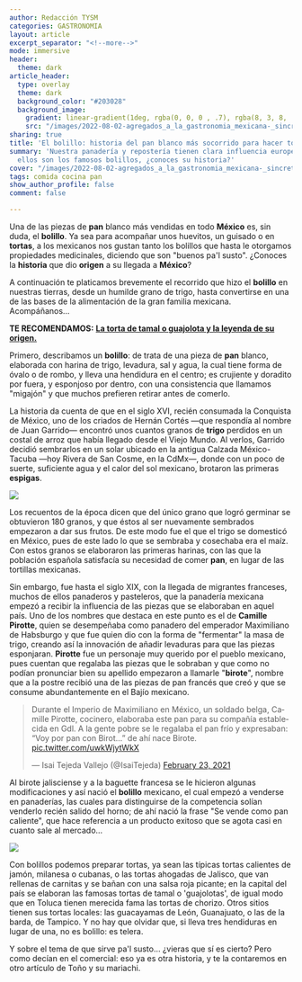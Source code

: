 ```yaml
---
author: Redacción TYSM
categories: GASTRONOMIA
layout: article
excerpt_separator: "<!--more-->"
mode: immersive
header:
  theme: dark
article_header:
  type: overlay
  theme: dark
  background_color: "#203028"
  background_image:
    gradient: linear-gradient(1deg, rgba(0, 0, 0 , .7), rgba(8, 3, 8, .9))
    src: "/images/2022-08-02-agregados_a_la_gastronomia_mexicana-_sincretismo_02-_bolillos.jpeg"
sharing: true
title: 'El bolillo: historia del pan blanco más socorrido para hacer tortas'
summary: 'Nuestra panadería y repostería tienen clara influencia europea: prueba de
  ellos son los famosos bolillos, ¿conoces su historia?'
cover: "/images/2022-08-02-agregados_a_la_gastronomia_mexicana-_sincretismo_02-_bolillos.jpeg"
tags: comida cocina pan
show_author_profile: false
comment: false

---
```

Una de las piezas de **pan** blanco más vendidas en todo **México** es, sin duda, el **bolillo**. Ya sea para acompañar unos huevitos, un guisado o en **tortas**, a los mexicanos nos gustan tanto los bolillos que hasta le otorgamos propiedades medicinales, diciendo que son "buenos pa'l susto". ¿Conoces la **historia** que dio **origen** a su llegada a **México**?

A continuación te platicamos brevemente el recorrido que hizo el **bolillo** en nuestras tierras, desde un humilde grano de trigo, hasta convertirse en una de las bases de la alimentación de la gran familia mexicana. Acompáñanos…

**TE RECOMENDAMOS:** [**La torta de tamal o guajolota y la leyenda de su origen.**](https://blog.tonoysumariachi.com/gastronomia/2022/04/27/la-torta-de-tamal-o-guajolota-y-la-leyenda-de-su-origen.html)

Primero, describamos un **bolillo**: de trata de una pieza de **pan** blanco, elaborada con harina de trigo, levadura, sal y agua, la cual tiene forma de óvalo o de rombo, y lleva una hendidura en el centro; es crujiente y doradito por fuera, y esponjoso por dentro, con una consistencia que llamamos "migajón" y que muchos prefieren retirar antes de comerlo.

La historia da cuenta de que en el siglo XVI, recién consumada la Conquista de México, uno de los criados de Hernán Cortés —que respondía al nombre de Juan Garrido— encontró unos cuantos granos de **trigo** perdidos en un costal de arroz que había llegado desde el Viejo Mundo. Al verlos, Garrido decidió sembrarlos en un solar ubicado en la antigua Calzada México-Tacuba —hoy Rivera de San Cosme, en la CdMx—, donde con un poco de suerte, suficiente agua y el calor del sol mexicano, brotaron las primeras **espigas**.

![](https://upload.wikimedia.org/wikipedia/commons/thumb/0/0c/%D8%AE%D9%88%D8%B4%D9%87_%DA%AF%D9%86%D8%AF%D9%85_Wheat_ear_-_panoramio.jpg/1024px-%D8%AE%D9%88%D8%B4%D9%87_%DA%AF%D9%86%D8%AF%D9%85_Wheat_ear_-_panoramio.jpg)

Los recuentos de la época dicen que del único grano que logró germinar se obtuvieron 180 granos, y que éstos al ser nuevamente sembrados empezaron a dar sus frutos. De este modo fue el que el trigo se domesticó en México, pues de este lado lo que se sembraba y cosechaba era el maíz. Con estos granos se elaboraron las primeras harinas, con las que la población española satisfacía su necesidad de comer **pan**, en lugar de las tortillas mexicanas.

Sin embargo, fue hasta el siglo XIX, con la llegada de migrantes franceses, muchos de ellos panaderos y pasteleros, que la panadería mexicana empezó a recibir la influencia de las piezas que se elaboraban en aquel país. Uno de los nombres que destaca en este punto es el de **Camille Pirotte**, quien se desempeñaba como panadero del emperador Maximiliano de Habsburgo y que fue quien dio con la forma de "fermentar" la masa de trigo, creando así la innovación de añadir levaduras para que las piezas esponjaran. **Pirotte** fue un personaje muy querido por el pueblo mexicano, pues cuentan que regalaba las piezas que le sobraban y que como no podían pronunciar bien su apellido empezaron a llamarle "**birote**", nombre que a la postre recibió una de las piezas de pan francés que creó y que se consume abundantemente en el Bajío mexicano.

<blockquote class="twitter-tweet"><p lang="es" dir="ltr">Durante el Imperio de Maximiliano en México, un soldado belga, Camille Pirotte, cocinero, elaboraba este pan para su compañía establecida en Gdl. A la gente pobre se le regalaba el pan frío y expresaban: “Voy por pan con Birot...” de ahí nace Birote. <a href="https://t.co/uwkWjytWkX">pic.twitter.com/uwkWjytWkX</a></p>— Isai Tejeda Vallejo (@IsaiTejeda) <a href="https://twitter.com/IsaiTejeda/status/1364049935990218753?ref_src=twsrc%5Etfw">February 23, 2021</a></blockquote> <script async src="https://platform.twitter.com/widgets.js" charset="utf-8"></script>

Al birote jalisciense y a la baguette francesa se le hicieron algunas modificaciones y así nació el **bolillo** mexicano, el cual empezó a venderse en panaderías, las cuales para distinguirse de la competencia solían venderlo recién salido del horno; de ahí nació la frase "Se vende como pan caliente", que hace referencia a un producto exitoso que se agota casi en cuanto sale al mercado…

![](https://upload.wikimedia.org/wikipedia/commons/thumb/b/b1/Bread_mexican_pan_mexicano_bolillo_%282%29.jpg/768px-Bread_mexican_pan_mexicano_bolillo_%282%29.jpg)

Con bolillos podemos preparar tortas, ya sean las típicas tortas calientes de jamón, milanesa o cubanas, o las tortas ahogadas de Jalisco, que van rellenas de carnitas y se bañan con una salsa roja picante; en la capital del país se elaboran las famosas tortas de tamal o 'guajolotas', de igual modo que en Toluca tienen merecida fama las tortas de chorizo. Otros sitios tienen sus tortas locales: las guacayamas de León, Guanajuato, o las de la barda, de Tampico. Y no hay que olvidar que, si lleva tres hendiduras en lugar de una, no es bolillo: es telera.

Y sobre el tema de que sirve pa'l susto… ¿vieras que sí es cierto? Pero como decían en el comercial: eso ya es otra historia, y te la contaremos en otro artículo de Toño y su mariachi.